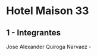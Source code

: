 Hotel Maison 33
===============

1 - Integrantes
---------------
Jose Alexander Quiroga Narvaez - 

